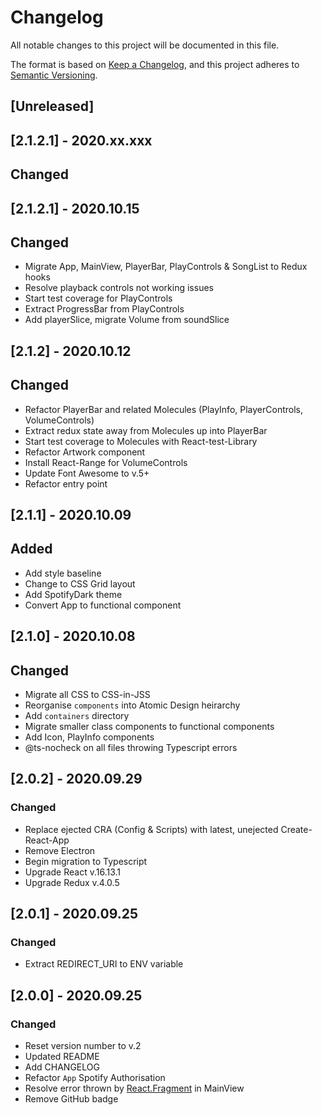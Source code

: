# Changelog
All notable changes to this project will be documented in this file.

The format is based on [Keep a Changelog](https://keepachangelog.com/en/1.0.0/),
and this project adheres to [Semantic Versioning](https://semver.org/spec/v2.0.0.html).


## [Unreleased]
## [2.1.2.1] - 2020.xx.xxx
## Changed


## [2.1.2.1] - 2020.10.15
## Changed
- Migrate App, MainView, PlayerBar, PlayControls & SongList to Redux hooks
- Resolve playback controls not working issues
- Start test coverage for PlayControls
- Extract ProgressBar from PlayControls
- Add playerSlice, migrate Volume from soundSlice

## [2.1.2] - 2020.10.12
## Changed
- Refactor PlayerBar and related Molecules (PlayInfo, PlayerControls, VolumeControls)
- Extract redux state away from Molecules up into PlayerBar
- Start test coverage to Molecules with React-test-Library
- Refactor Artwork component
- Install React-Range for VolumeControls
- Update Font Awesome to v.5+
- Refactor entry point

## [2.1.1] - 2020.10.09
## Added
- Add style baseline
- Change to CSS Grid layout
- Add SpotifyDark theme
- Convert App to functional component

## [2.1.0] - 2020.10.08
## Changed
- Migrate all CSS to CSS-in-JSS
- Reorganise `components` into Atomic Design heirarchy
- Add `containers` directory
- Migrate smaller class components to functional components
- Add Icon, PlayInfo components
- @ts-nocheck on all files throwing Typescript errors

## [2.0.2] - 2020.09.29
### Changed
- Replace ejected CRA (Config & Scripts) with latest, unejected Create-React-App
- Remove Electron
- Begin migration to Typescript
- Upgrade React v.16.13.1
- Upgrade Redux v.4.0.5

## [2.0.1] - 2020.09.25
### Changed
- Extract REDIRECT_URI to ENV variable

## [2.0.0] - 2020.09.25
### Changed
- Reset version number to v.2
- Updated README
- Add CHANGELOG
- Refactor `App` Spotify Authorisation 
- Resolve error thrown by [React.Fragment](https://reactjs.org/blog/2017/11/28/react-v16.2.0-fragment-support.html) in MainView
- Remove GitHub badge
